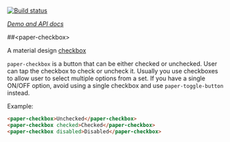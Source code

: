
<!---

This README is automatically generated from the comments in these files:
paper-checkbox.html

Edit those files, and our readme bot will duplicate them over here!
Edit this file, and the bot will squash your changes :)

The bot does some handling of markdown. Please file a bug if it does the wrong
thing! https://github.com/PolymerLabs/tedium/issues

-->

[![Build status](https://travis-ci.org/PolymerElements/paper-checkbox.svg?branch=master)](https://travis-ci.org/PolymerElements/paper-checkbox)

_[Demo and API docs](https://elements.polymer-project.org/elements/paper-checkbox)_

##&lt;paper-checkbox&gt;

A material design [checkbox](https://www.google.com/design/spec/components/selection-controls.html#selection-controls-checkbox)

`paper-checkbox` is a button that can be either checked or unchecked.  User
can tap the checkbox to check or uncheck it.  Usually you use checkboxes
to allow user to select multiple options from a set.  If you have a single
ON/OFF option, avoid using a single checkbox and use `paper-toggle-button`
instead.

Example:
<!---
```
<custom-element-demo height="150">
  <template>
    <script src="../webcomponentsjs/webcomponents-lite.js"></script>
    <link rel="import" href="paper-checkbox.html">
    <next-code-block></next-code-block>
    <style is="custom-style">
      paper-checkbox {
        display: block;
        margin: 24px;
      }
    </style>
  </template>
</custom-element-demo>
```
-->
```html
<paper-checkbox>Unchecked</paper-checkbox>
<paper-checkbox checked>Checked</paper-checkbox>
<paper-checkbox disabled>Disabled</paper-checkbox>
```
